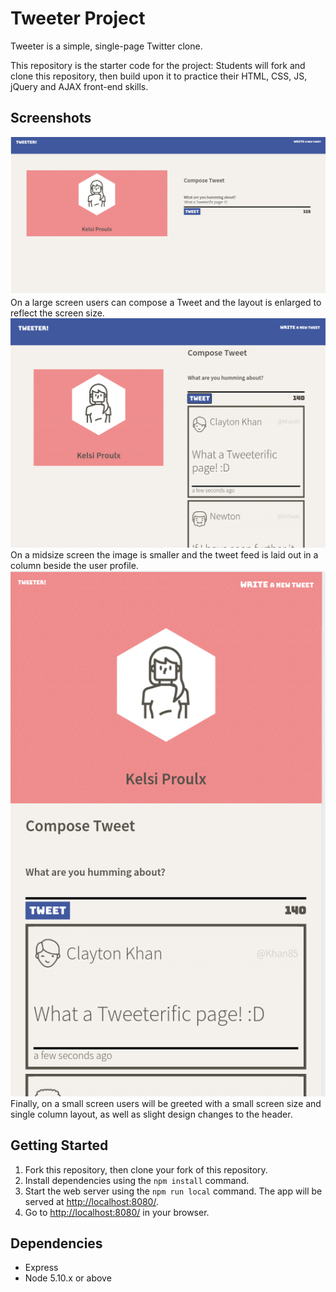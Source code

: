 # Tweeter Project

Tweeter is a simple, single-page Twitter clone.

This repository is the starter code for the project: Students will fork and clone this repository, then build upon it to practice their HTML, CSS, JS, jQuery and AJAX front-end skills.

## Screenshots
!["On a large screen users can compose a Tweet and the layout is enlarged to reflect the screen size."](https://github.com/kelsi2/tweeter/blob/master/docs/largeScreenTweetCompose.png?raw=true)
On a large screen users can compose a Tweet and the layout is enlarged to reflect the screen size.
!["On a midsize screen the image is smaller and the tweet feed is laid out in a column beside the user profile."](https://github.com/kelsi2/tweeter/blob/master/docs/midScreenTweetFeed.png?raw=true)
On a midsize screen the image is smaller and the tweet feed is laid out in a column beside the user profile.
!["Finally, on a small screen users will be greeted with a small screen size and single column layout, as well as slight design changes to the header."](https://github.com/kelsi2/tweeter/blob/master/docs/smallAppScreen.png?raw=true)
Finally, on a small screen users will be greeted with a small screen size and single column layout, as well as slight design changes to the header.

## Getting Started

1. Fork this repository, then clone your fork of this repository.
2. Install dependencies using the `npm install` command.
3. Start the web server using the `npm run local` command. The app will be served at <http://localhost:8080/>.
4. Go to <http://localhost:8080/> in your browser.

## Dependencies

- Express
- Node 5.10.x or above
